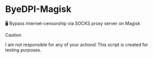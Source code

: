 # ByeDPI-Magisk
🖥 Bypass internet-censorship via SOCKS proxy server on Magisk

> [!CAUTION]
> I am not responsible for any of your actions! This script is created for testing purposes.
